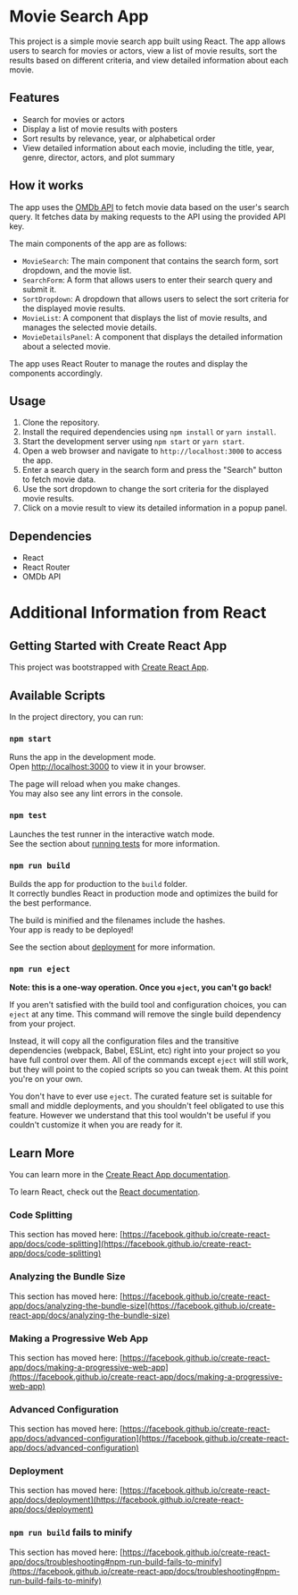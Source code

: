 # Movie Search App

This project is a simple movie search app built using React. The app allows users to search for movies or actors, view a list of movie results, sort the results based on different criteria, and view detailed information about each movie.

## Features

- Search for movies or actors
- Display a list of movie results with posters
- Sort results by relevance, year, or alphabetical order
- View detailed information about each movie, including the title, year, genre, director, actors, and plot summary

## How it works

The app uses the [OMDb API](http://www.omdbapi.com/) to fetch movie data based on the user's search query. It fetches data by making requests to the API using the provided API key.

The main components of the app are as follows:

- `MovieSearch`: The main component that contains the search form, sort dropdown, and the movie list.
- `SearchForm`: A form that allows users to enter their search query and submit it.
- `SortDropdown`: A dropdown that allows users to select the sort criteria for the displayed movie results.
- `MovieList`: A component that displays the list of movie results, and manages the selected movie details.
- `MovieDetailsPanel`: A component that displays the detailed information about a selected movie.

The app uses React Router to manage the routes and display the components accordingly.

## Usage

1. Clone the repository.
2. Install the required dependencies using `npm install` or `yarn install`.
3. Start the development server using `npm start` or `yarn start`.
4. Open a web browser and navigate to `http://localhost:3000` to access the app.
5. Enter a search query in the search form and press the "Search" button to fetch movie data.
6. Use the sort dropdown to change the sort criteria for the displayed movie results.
7. Click on a movie result to view its detailed information in a popup panel.

## Dependencies

- React
- React Router
- OMDb API


# Additional Information from React

## Getting Started with Create React App

This project was bootstrapped with [Create React App](https://github.com/facebook/create-react-app).

## Available Scripts

In the project directory, you can run:

### `npm start`

Runs the app in the development mode.\
Open [http://localhost:3000](http://localhost:3000) to view it in your browser.

The page will reload when you make changes.\
You may also see any lint errors in the console.

### `npm test`

Launches the test runner in the interactive watch mode.\
See the section about [running tests](https://facebook.github.io/create-react-app/docs/running-tests) for more information.

### `npm run build`

Builds the app for production to the `build` folder.\
It correctly bundles React in production mode and optimizes the build for the best performance.

The build is minified and the filenames include the hashes.\
Your app is ready to be deployed!

See the section about [deployment](https://facebook.github.io/create-react-app/docs/deployment) for more information.

### `npm run eject`

**Note: this is a one-way operation. Once you `eject`, you can't go back!**

If you aren't satisfied with the build tool and configuration choices, you can `eject` at any time. This command will remove the single build dependency from your project.

Instead, it will copy all the configuration files and the transitive dependencies (webpack, Babel, ESLint, etc) right into your project so you have full control over them. All of the commands except `eject` will still work, but they will point to the copied scripts so you can tweak them. At this point you're on your own.

You don't have to ever use `eject`. The curated feature set is suitable for small and middle deployments, and you shouldn't feel obligated to use this feature. However we understand that this tool wouldn't be useful if you couldn't customize it when you are ready for it.

## Learn More

You can learn more in the [Create React App documentation](https://facebook.github.io/create-react-app/docs/getting-started).

To learn React, check out the [React documentation](https://reactjs.org/).

### Code Splitting

This section has moved here: [https://facebook.github.io/create-react-app/docs/code-splitting](https://facebook.github.io/create-react-app/docs/code-splitting)

### Analyzing the Bundle Size

This section has moved here: [https://facebook.github.io/create-react-app/docs/analyzing-the-bundle-size](https://facebook.github.io/create-react-app/docs/analyzing-the-bundle-size)

### Making a Progressive Web App

This section has moved here: [https://facebook.github.io/create-react-app/docs/making-a-progressive-web-app](https://facebook.github.io/create-react-app/docs/making-a-progressive-web-app)

### Advanced Configuration

This section has moved here: [https://facebook.github.io/create-react-app/docs/advanced-configuration](https://facebook.github.io/create-react-app/docs/advanced-configuration)

### Deployment

This section has moved here: [https://facebook.github.io/create-react-app/docs/deployment](https://facebook.github.io/create-react-app/docs/deployment)

### `npm run build` fails to minify

This section has moved here: [https://facebook.github.io/create-react-app/docs/troubleshooting#npm-run-build-fails-to-minify](https://facebook.github.io/create-react-app/docs/troubleshooting#npm-run-build-fails-to-minify)

